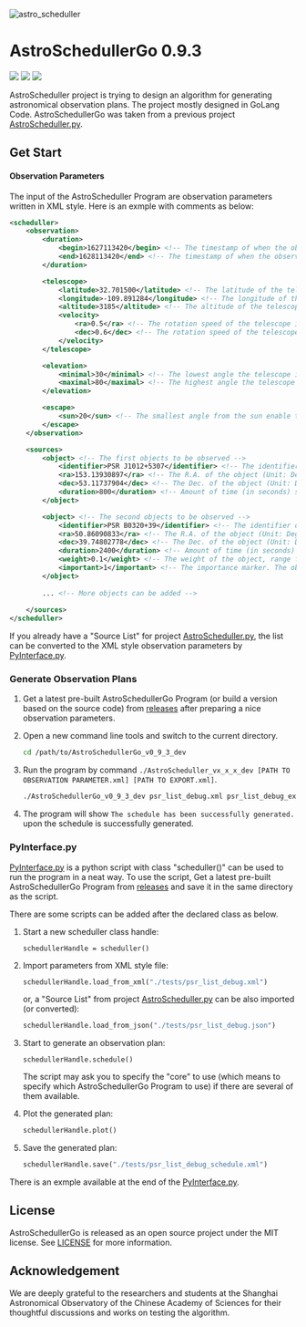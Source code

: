 ![astro_scheduller](./astro_scheduller.jpg)

# AstroSchedullerGo 0.9.3

[![](https://img.shields.io/badge/license-MIT-green)](https://github.com/xiawenke/AstroSchedullerGo/blob/Dev/LICENSE)
[![](https://img.shields.io/badge/release-v0.9.3-informational)](https://github.com/xiawenke/AstroSchedullerGo/releases)
[![](https://img.shields.io/badge/简体中文-orange)](./docs/README_CHN.md)

AstroScheduller project is trying to design an algorithm for generating astronomical observation plans. The project mostly designed in GoLang Code. AstroSchedullerGo was taken from a previous project [AstroScheduller.py](https://github.com/xiawenke/AstroScheduller).

## Get Start

#### Observation Parameters

The input of the AstroScheduller Program are observation parameters written in XML style. Here is an exmple with comments as below:

```xml
<scheduller>
    <observation>
        <duration>
            <begin>1627113420</begin> <!-- The timestamp of when the observation begins -->
            <end>1628113420</end> <!-- The timestamp of when the observation ends -->
        </duration>

        <telescope>
            <latitude>32.701500</latitude> <!-- The latitude of the telescope on Earth -->
            <longitude>-109.891284</longitude> <!-- The longitude of the telescope on Earth -->
            <altitude>3185</altitude> <!-- The altitude of the telescope on Earth -->
            <velocity>
                <ra>0.5</ra> <!-- The rotation speed of the telescope in R.A. direction -->
                <dec>0.6</dec> <!-- The rotation speed of the telescope in Dec. direction -->
            </velocity>
        </telescope>

        <elevation>
            <minimal>30</minimal> <!-- The lowest angle the telescope is able to operate -->
            <maximal>80</maximal> <!-- The highest angle the telescope is able to operate -->
        </elevation>

        <escape>
            <sun>20</sun> <!-- The smallest angle from the sun enable the telescope to operate -->
        </escape>
    </observation>

    <sources>
        <object> <!-- The first objects to be observed -->
            <identifier>PSR J1012+5307</identifier> <!-- The identifier of the object -->
            <ra>153.13930897</ra> <!-- The R.A. of the object (Unit: Degree) -->
            <dec>53.11737904</dec> <!-- The Dec. of the object (Unit: Degree) -->
            <duration>800</duration> <!-- Amount of time (in seconds) spending on observing the object -->
        </object>

        <object> <!-- The second objects to be observed -->
            <identifier>PSR B0320+39</identifier> <!-- The identifier of the object -->
            <ra>50.86090833</ra> <!-- The R.A. of the object (Unit: Degree) -->
            <dec>39.74802778</dec> <!-- The Dec. of the object (Unit: Degree) -->
            <duration>2400</duration> <!-- Amount of time (in seconds) spending on observing the object -->
            <weight>0.1</weight> <!-- The weight of the object, range from 0.0 to 1.0. Smaller weight is interpreted as less important. -->
			<important>1</important> <!-- The importance marker. The object will have a higher priority in the sorting, if is marked as 1. -->
        </object>
      
      	... <!-- More objects can be added -->
      
    </sources>
</scheduller>
```

If you already have a "Source List" for project [AstroScheduller.py](https://github.com/xiawenke/AstroScheduller), the list can be converted to the XML style observation parameters by [PyInterface.py](https://github.com/xiawenke/AstroSchedullerGo/blob/Dev/PyInterface.py). 

### Generate Observation Plans

1. Get a latest pre-built AstroSchedullerGo Program (or build a version based on the source code) from [releases](https://github.com/xiawenke/AstroSchedullerGo/releases) after preparing a nice observation parameters. 

2. Open a new command line tools and switch to the current directory.

   ```bash
   cd /path/to/AstroSchedullerGo_v0_9_3_dev
   ```

3. Run the program by command `./AstroScheduller_vx_x_x_dev [PATH TO OBSERVATION PARAMETER.xml] [PATH TO EXPORT.xml]`.

   ```bash
   ./AstroSchedullerGo_v0_9_3_dev psr_list_debug.xml psr_list_debug_export.xml
   ```

4. The program will show `The schedule has been successfully generated.` upon the schedule is successfully generated. 

### PyInterface.py

[PyInterface.py](https://github.com/xiawenke/AstroSchedullerGo/blob/Dev/PyInterface.py) is a python script with class "scheduller()" can be used to run the program in a neat way. To use the script, Get a latest pre-built AstroSchedullerGo Program from [releases](https://github.com/xiawenke/AstroSchedullerGo/releases) and save it in the same directory as the script. 

There are some scripts can be added after the declared class as below. 

1. Start a new scheduller class handle:

   ```
   schedullerHandle = scheduller()
   ```

2. Import parameters from XML style file: 

   ```python
   schedullerHandle.load_from_xml("./tests/psr_list_debug.xml")
   ```

   or, a "Source List" from project [AstroScheduller.py](https://github.com/xiawenke/AstroScheduller) can be also imported (or converted):

   ```python
   schedullerHandle.load_from_json("./tests/psr_list_debug.json")
   ```

3. Start to generate an observation plan:

   ```
   schedullerHandle.schedule()
   ```

   The script may ask you to specify the "core" to use (which means to specify which AstroSchedullerGo Program to use) if there are several of them available. 

4. Plot the generated plan:

   ```python
   schedullerHandle.plot()
   ```

5. Save the generated plan: 

   ```python
   schedullerHandle.save("./tests/psr_list_debug_schedule.xml")
   ```

   

There is an exmple available at the end of the [PyInterface.py](https://github.com/xiawenke/AstroSchedullerGo/blob/Dev/PyInterface.py). 

## License

AstroSchedullerGo is released as an open source project under the MIT license. See [LICENSE](https://github.com/xiawenke/AstroSchedullerGo/blob/Dev/LICENSE) for more information. 

## Acknowledgement

We are deeply grateful to the researchers and students at the Shanghai Astronomical Observatory of the Chinese Academy of Sciences for their thoughtful discussions and works on testing the algorithm.


